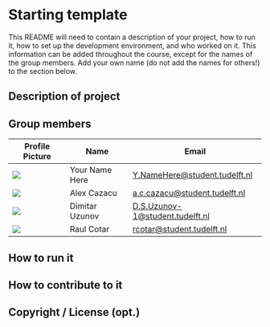 # Starting template

This README will need to contain a description of your project, how to run it, how to set up the development environment, and who worked on it.
This information can be added throughout the course, except for the names of the group members.
Add your own name (do not add the names for others!) to the section below.

## Description of project

## Group members

| Profile Picture | Name | Email |
|---|---|---|
| ![](https://eu.ui-avatars.com/api/?name=OOPP&length=4&size=50&color=DDD&background=777&font-size=0.325) | Your Name Here | Y.NameHere@student.tudelft.nl |
| ![](https://eu.ui-avatars.com/api/?name=ACC&length=4&size=100&color=FFFFF&background=ff8c00&font-size=0.400)| Alex Cazacu | a.c.cazacu@student.tudelft.nl |
| ![](https://eu.ui-avatars.com/api/?name=DSU&length=4&size=100&color=FFFFF&background=008000&font-size=0.400) | Dimitar Uzunov | D.S.Uzunov-1@student.tudelft.nl |
| ![](https://secure.gravatar.com/avatar/a610540d973a99c2fe5c2a84e907d9dd?s=800&d=identicon) | Raul Cotar | rcotar@student.tudelft.nl |
<!-- Instructions (remove once assignment has been completed -->
<!-- - Add (only!) your own name to the table above (use Markdown formatting) -->
<!-- - Mention your *student* email address -->
<!-- - Preferably add a recognizable photo, otherwise add your GitLab photo -->
<!-- - (please make sure the photos have the same size) --> 

## How to run it

## How to contribute to it

## Copyright / License (opt.)
